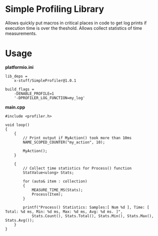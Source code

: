 # Simple Profiling Library

Allows quickly put macros in critical places in code to get log prints if execution time is over the theshold.
Allows collect statistics of time measurements.

# Usage

**platformio.ini**
```
lib_deps =
    x-stuff/SimpleProfiler@1.0.1

build_flags =
    -DENABLE_PROFILE=1
    '-DPROFILER_LOG_FUNCTION=my_log'
```

**main.cpp**
```
#include <profiler.h>

void loop()
{
    {
        // Print output if MyAction() took more than 10ms
        NAME_SCOPED_COUNTER("my_action", 10);

        MyAction();
    }

    {
        // Collect time statistics for Process() function
        StatValue<ulong> Stats;

        for (auto& item : collection)
        {
            MEASURE_TIME_MS(Stats);
            Process(Item);
        }

        printf("Process() Statistics: Samples:[ Num %d ], Time: [ Total: %d ms, Min: %d ms, Max: %d ms, Avg: %d ms. ]",
            Stats.Count(), Stats.Total(), Stats.Min(), Stats.Max(), Stats.Avg());
    }
}
```
